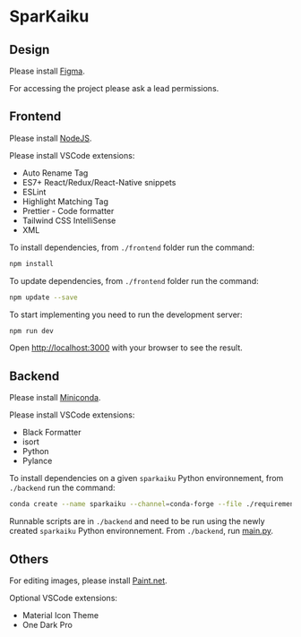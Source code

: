 # SparKaiku

## Design

Please install [Figma](https://www.figma.com/).

For accessing the project please ask a lead permissions.

## Frontend

Please install [NodeJS](https://nodejs.org/).

Please install VSCode extensions:

- Auto Rename Tag
- ES7+ React/Redux/React-Native snippets
- ESLint
- Highlight Matching Tag
- Prettier - Code formatter
- Tailwind CSS IntelliSense
- XML

To install dependencies, from `./frontend` folder run the command:

```bash
npm install
```

To update dependencies, from `./frontend` folder run the command:

```bash
npm update --save
```

To start implementing you need to run the development server:

```bash
npm run dev
```

Open [http://localhost:3000](http://localhost:3000) with your browser to see the result.

## Backend

Please install [Miniconda](https://docs.conda.io/projects/miniconda/en/latest/index.html).

Please install VSCode extensions:

- Black Formatter
- isort
- Python
- Pylance

To install dependencies on a given `sparkaiku` Python environnement, from `./backend` run the command:

```bash
conda create --name sparkaiku --channel=conda-forge --file ./requirements.txt
```

Runnable scripts are in `./backend` and need to be run using the newly created `sparkaiku` Python environnement. From `./backend`, run [main.py](.\backend\src\main.py).

## Others

For editing images, please install [Paint.net](https://www.getpaint.net/download.html).

Optional VSCode extensions:

- Material Icon Theme
- One Dark Pro

